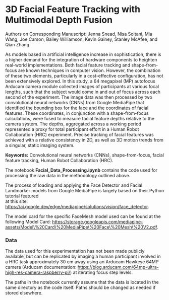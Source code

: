 # 3D Facial Feature Tracking with Multimodal Depth Fusion

Authors on Corresponding Manuscript: Jenna Snead, Nisa Soltani, Mia Wang, Joe Carson, Bailey Williamson, Kevin Gainey, Stanley McAfee, and Qian Zhang

As models based in artificial intelligence increase in sophistication, there is a higher demand for the integration of hardware components to heighten real-world implementations. Both facial feature tracking and shape-from-focus are known techniques in computer vision. However, the combination of these two elements, particularly in a cost-effective configuration, has not been extensively explored. In this study, a 64 megapixel (MP) autofocus Arducam camera module collected images of participants at various focal lengths, such that the subject would come in and out of focus across each second of the experiment. The image data was then processed by two convolutional neural networks (CNNs) from Google MediaPipe that identified the bounding box for the face and the coordinates of facial features. These coordinates, in conjunction with a shape-from-focus calculations, were fused to measure facial feature depths relative to the camera system. The depths, aggregated across a working period represented a proxy for total participant effort in a Human Robot Collaboration (HRC) experiment.  Precise tracking of facial features was achieved with a relative consistency in 2D, as well as 3D motion trends from a singular, static imaging system. </br>

**Keywords:** Convolutional neural networks (CNNs), shape-from-focus, facial feature tracking, Human Robot Collaboration (HRC).

The notebook **Facial_Data_Processing.ipynb** contains the code used for processing the raw data in the methodology outlined above. </br>

The process of loading and applying the Face Detector and Facial Landmarker models from Google MediaPipe is largely based on their Python tutorial featured </br>
at this site: https://ai.google.dev/edge/mediapipe/solutions/vision/face_detector. 

The model card for the specific FaceMesh model used can be found at the following Model Card: https://storage.googleapis.com/mediapipe-assets/Model\%20Card\%20MediaPipe\%20Face\%20Mesh\%20V2.pdf.

### Data
The data used for this experimentation has not been made publicly available, but can be replicated by imaging a human participant
involved in a HRC task approximately 30 cm away using an Arducam Hawkeye 64MP camera (Arducam documentation: https://blog.arducam.com/64mp-ultra-high-res-camera-raspberry-pi/)
at iterating focus step levels. 

The paths in the notebook currently assume that the data is located in the same directory as the code itself. Paths should be changed as needed if stored elsewhere. 
